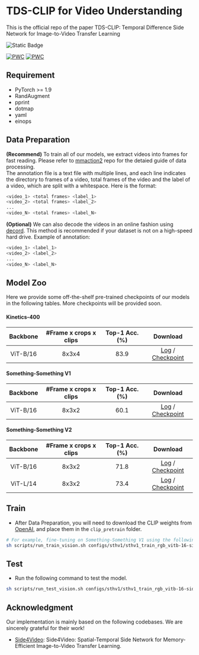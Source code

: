 

# TDS-CLIP for Video Understanding
This is the official repo of the paper TDS-CLIP: Temporal Difference Side Network for Image-to-Video Transfer Learning

![Static Badge](https://img.shields.io/badge/Arxiv-2408.10688-blue?logo=arXiv&logoColor=red&link=https%3A%2F%2Farxiv.org%2Fabs%2F2408.10688)

[![PWC](https://img.shields.io/endpoint.svg?url=https://paperswithcode.com/badge/tds-clip-temporal-difference-side-network-for/action-recognition-in-videos-on-something-1)](https://paperswithcode.com/sota/action-recognition-in-videos-on-something-1?p=tds-clip-temporal-difference-side-network-for)
[![PWC](https://img.shields.io/endpoint.svg?url=https://paperswithcode.com/badge/tds-clip-temporal-difference-side-network-for/action-recognition-in-videos-on-something)](https://paperswithcode.com/sota/action-recognition-in-videos-on-something?p=tds-clip-temporal-difference-side-network-for)


## Requirement
- PyTorch >= 1.9
- RandAugment
- pprint
- dotmap
- yaml
- einops

## Data Preparation
**(Recommend)** To train all of our models, we extract videos into frames for fast reading. Please refer to [mmaction2](https://mmaction2.readthedocs.io/en/latest/user_guides/prepare_dataset.html) repo for the detaied guide of data processing.  
The annotation file is a text file with multiple lines, and each line indicates the directory to frames of a video, total frames of the video and the label of a video, which are split with a whitespace. Here is the format: 
```sh
<video_1> <total frames> <label_1>
<video_2> <total frames> <label_2>
...
<video_N> <total frames> <label_N>
```

**(Optional)** We can also decode the videos in an online fashion using [decord](https://github.com/dmlc/decord). This method is recommended if your dataset is not on a high-speed hard drive. Example of annotation:
```sh
<video_1> <label_1>
<video_2> <label_2>
...
<video_N> <label_N>
```
## Model Zoo

Here we provide some off-the-shelf pre-trained checkpoints of our models in the following tables. More checkpoints will be provided soon.

#### Kinetics-400

| Backbone |#Frame x crops x clips |  Top-1 Acc.(%) | Download |
|:------------:|:-------------------:|:------------------:|:-----------------:|
| ViT-B/16 | 8x3x4 | 83.9 | [Log](https://huggingface.co/BBLY9413/TDS-CLIP/tree/main) / [Checkpoint](https://huggingface.co/BBLY9413/TDS-CLIP/tree/main) |

#### Something-Something V1

| Backbone |#Frame x crops x clips |  Top-1 Acc.(%) | Download |
|:------------:|:-------------------:|:------------------:|:-----------------:|
| ViT-B/16 | 8x3x2 | 60.1 | [Log](https://huggingface.co/BBLY9413/TDS-CLIP/tree/main) / [Checkpoint](https://huggingface.co/BBLY9413/TDS-CLIP/tree/main) |
#### Something-Something V2

| Backbone |#Frame x crops x clips |  Top-1 Acc.(%) | Download |
|:------------:|:-------------------:|:------------------:|:-----------------:|
| ViT-B/16 | 8x3x2 | 71.8 | [Log](https://huggingface.co/BBLY9413/TDS-CLIP/tree/main) / [Checkpoint](https://huggingface.co/BBLY9413/TDS-CLIP/tree/main) |
| ViT-L/14 | 8x3x2 | 73.4 | [Log](https://huggingface.co/BBLY9413/TDS-CLIP/tree/main) / [Checkpoint](https://huggingface.co/BBLY9413/TDS-CLIP/tree/main) |

## Train
- After Data Preparation, you will need to download the CLIP weights from [OpenAI](https://github.com/openai/CLIP?tab=readme-ov-file), and place them in the `clip_pretrain` folder.
```sh
# For example, fine-tuning on Something-Something V1 using the following command:
sh scripts/run_train_vision.sh configs/sthv1/sthv1_train_rgb_vitb-16-side4video.yaml
```

## Test
- Run the following command to test the model.
```sh
sh scripts/run_test_vision.sh configs/sthv1/sthv1_train_rgb_vitb-16-side4video.yaml exp_onehot/ssv1/model_best.pt --test_crops 3 --test_clips 2
```
## Acknowledgment
Our implementation is mainly based on the following codebases. We are sincerely grateful for their work!
- [Side4Video](https://github.com/HJYao00/Side4Video): Side4Video: Spatial-Temporal Side Network for Memory-Efficient Image-to-Video Transfer Learning.
